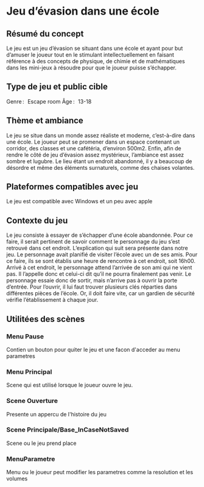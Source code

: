 # Jeu d’évasion dans une école  

## Résumé du concept   
Le jeu est un jeu d’évasion se situant dans une école et ayant pour but d’amuser le joueur tout en le stimulant intellectuellement en faisant référence à des concepts de physique, de chimie et de mathématiques dans les mini-jeux à résoudre pour que le joueur puisse s’échapper. 

## Type de jeu et public cible   
Genre :   Escape room 
Âge :   13-18 

## Thème et ambiance   
Le jeu se situe dans un monde assez réaliste et moderne, c’est-à-dire dans une école. Le joueur peut se promener dans un espace contenant un corridor, des classes et une cafétéria, d’environ 500m2. Enfin, afin de rendre le côté de jeu d’évasion assez mystérieux, l’ambiance est assez sombre et lugubre. Le lieu étant un endroit abandonné, il y a beaucoup de désordre et même des éléments surnaturels, comme des chaises volantes.  

## Plateformes compatibles avec jeu  
Le jeu est compatible avec Windows et un peu avec apple

## Contexte du jeu 
Le jeu consiste à essayer de s’échapper d’une école abandonnée. Pour ce faire, il serait pertinent de savoir comment le personnage du jeu s’est retrouvé dans cet endroit. L’explication qui suit sera présente dans notre jeu. Le personnage avait planifié de visiter l’école avec un de ses amis. Pour ce faire, ils se sont établis une heure de rencontre à cet endroit, soit 16h00. Arrivé à cet endroit, le personnage attend l’arrivée de son ami qui ne vient pas. Il l’appelle donc et celui-ci dit qu’il ne pourra finalement pas venir. Le personnage essaie donc de sortir, mais n’arrive pas à ouvrir la porte d’entrée. Pour l’ouvrir, il lui faut trouver plusieurs clés réparties dans différentes pièces de l’école. Or, il doit faire vite, car un gardien de sécurité vérifie l’établissement à chaque jour.  

## Utilitées des scènes
### Menu Pause
Contien un bouton pour quiter le jeu et une facon d'acceder au menu parametres

### Menu Principal
Scene qui est utilisé lorsque le joueur ouvre le jeu.

### Scene Ouverture
Presente un appercu de l'histoire du jeu

### Scene Principale/Base_InCaseNotSaved
Scene ou le jeu prend place

### MenuParametre
Menu ou le joueur peut modifier les parametres comme la resolution et les volumes